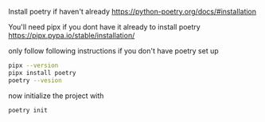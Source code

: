 Install poetry if haven't already
https://python-poetry.org/docs/#installation

You'll need pipx if you dont have it already to install poetry
https://pipx.pypa.io/stable/installation/

only follow following instructions if you don't have poetry set up
```bash
pipx --version
pipx install poetry
poetry --vesion
```

now initialize the project with 

```bash
poetry init
```
